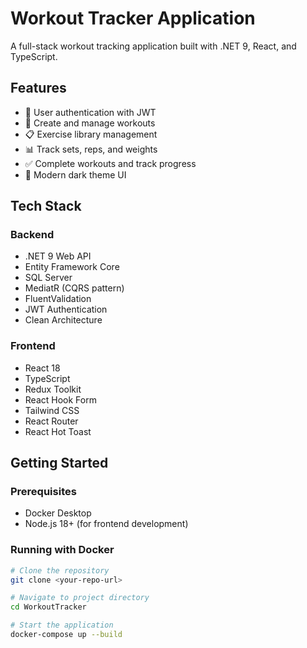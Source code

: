 # Workout Tracker Application

A full-stack workout tracking application built with .NET 9, React, and TypeScript.

## Features

- 🔐 User authentication with JWT
- 💪 Create and manage workouts
- 📋 Exercise library management
- 📊 Track sets, reps, and weights
- ✅ Complete workouts and track progress
- 🎨 Modern dark theme UI

## Tech Stack

### Backend
- .NET 9 Web API
- Entity Framework Core
- SQL Server
- MediatR (CQRS pattern)
- FluentValidation
- JWT Authentication
- Clean Architecture

### Frontend
- React 18
- TypeScript
- Redux Toolkit
- React Hook Form
- Tailwind CSS
- React Router
- React Hot Toast

## Getting Started

### Prerequisites
- Docker Desktop
- Node.js 18+ (for frontend development)

### Running with Docker
```bash
# Clone the repository
git clone <your-repo-url>

# Navigate to project directory
cd WorkoutTracker

# Start the application
docker-compose up --build